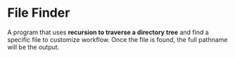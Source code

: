 # File Finder
A program that uses **recursion to traverse a directory tree** and find a specific file to customize workflow. Once the file is found, the full pathname will be the output.
